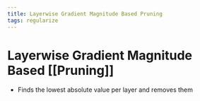 ```yaml
---
title: Layerwise Gradient Magnitude Based Pruning
tags: regularize
---
```


# Layerwise Gradient Magnitude Based [[Pruning]]
- Finds the lowest absolute value per layer and removes them


















